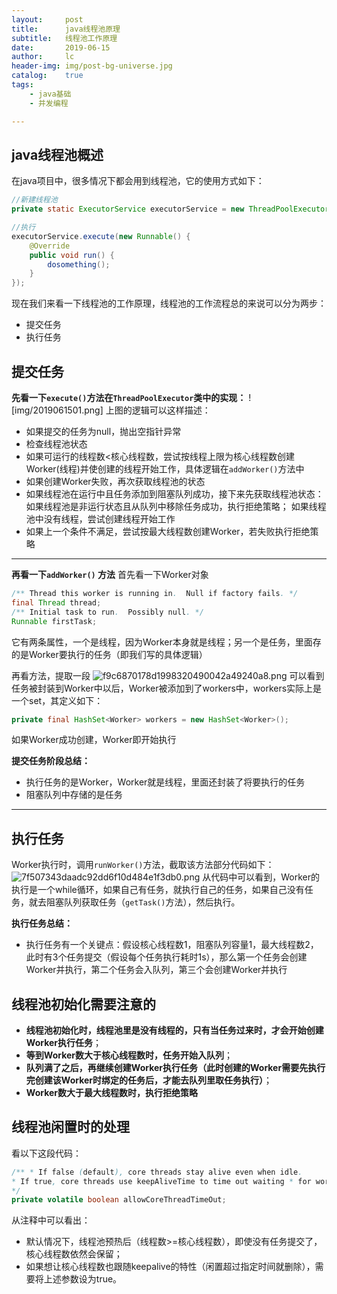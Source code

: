 ```yaml
---
layout:     post
title:      java线程池原理
subtitle:   线程池工作原理
date:       2019-06-15
author:     lc
header-img: img/post-bg-universe.jpg
catalog:    true
tags:
    - java基础
    - 并发编程

---
```


## java线程池概述
在java项目中，很多情况下都会用到线程池，它的使用方式如下：

```  java
//新建线程池
private static ExecutorService executorService = new ThreadPoolExecutor(5, 20, 60L, TimeUnit.SECONDS, new ArrayBlockingQueue<>(10));

//执行
executorService.execute(new Runnable() {   
    @Override    
    public void run() {       
        dosomething();    
    }
});
```
现在我们来看一下线程池的工作原理，线程池的工作流程总的来说可以分为两步：
- 提交任务
- 执行任务

## 提交任务
**先看一下`execute()`方法在`ThreadPoolExecutor`类中的实现：**
![img/2019061501.png]
上图的逻辑可以这样描述：

- 如果提交的任务为null，抛出空指针异常
- 检查线程池状态
- 如果可运行的线程数<核心线程数，尝试按线程上限为核心线程数创建Worker(线程)并使创建的线程开始工作，具体逻辑在`addWorker()`方法中
- 如果创建Worker失败，再次获取线程池的状态
- 如果线程池在运行中且任务添加到阻塞队列成功，接下来先获取线程池状态：
  如果线程池是非运行状态且从队列中移除任务成功，执行拒绝策略；
  如果线程池中没有线程，尝试创建线程开始工作 
- 如果上一个条件不满足，尝试按最大线程数创建Worker，若失败执行拒绝策略

---
**再看一下`addWorker()` 方法**
首先看一下Worker对象
``` java
/** Thread this worker is running in.  Null if factory fails. */
final Thread thread;
/** Initial task to run.  Possibly null. */
Runnable firstTask;
```
它有两条属性，一个是线程，因为Worker本身就是线程；另一个是任务，里面存的是Worker要执行的任务（即我们写的具体逻辑）

再看方法，提取一段
![f9c6870178d1998320490042a49240a8.png](en-resource://database/677:0)
可以看到任务被封装到Worker中以后，Worker被添加到了workers中，workers实际上是一个set，其定义如下：
``` java
private final HashSet<Worker> workers = new HashSet<Worker>();
```
如果Worker成功创建，Worker即开始执行

**提交任务阶段总结：**
- 执行任务的是Worker，Worker就是线程，里面还封装了将要执行的任务
- 阻塞队列中存储的是任务


---

## 执行任务
Worker执行时，调用`runWorker()`方法，截取该方法部分代码如下：![7f507343daadc92dd6f10d484e1f3db0.png](en-resource://database/679:0)
从代码中可以看到，Worker的执行是一个while循环，如果自己有任务，就执行自己的任务，如果自己没有任务，就去阻塞队列获取任务（`getTask()`方法），然后执行。

**执行任务总结：**
- 执行任务有一个关键点：假设核心线程数1，阻塞队列容量1，最大线程数2，此时有3个任务提交（假设每个任务执行耗时1s），那么第一个任务会创建Worker并执行，第二个任务会入队列，第三个会创建Worker并执行

## 线程池初始化需要注意的

- **线程池初始化时，线程池里是没有线程的，只有当任务过来时，才会开始创建Worker执行任务**；
- **等到Worker数大于核心线程数时，任务开始入队列**；
- **队列满了之后，再继续创建Worker执行任务（此时创建的Worker需要先执行完创建该Worker时绑定的任务后，才能去队列里取任务执行）**；
- **Worker数大于最大线程数时，执行拒绝策略**


## 线程池闲置时的处理
看以下这段代码：
``` java
/** * If false (default), core threads stay alive even when idle. 
* If true, core threads use keepAliveTime to time out waiting * for work. 
*/
private volatile boolean allowCoreThreadTimeOut;
```
从注释中可以看出：
- 默认情况下，线程池预热后（线程数>=核心线程数），即使没有任务提交了，核心线程数依然会保留；
- 如果想让核心线程数也跟随keepalive的特性（闲置超过指定时间就删除），需要将上述参数设为true。